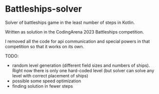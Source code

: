 # Battleships-solver
Solver of battleships game in the least number of steps in Kotlin.

Written as solution in the CodingArena 2023 Battleships competition. 

I removed all the code for api communication and special powers in that competition so that it works on its own.

TODO: 
- random level generation (different field sizes and numbers of ships). Right now there is only one hard-coded level (but solver can solve any level with correct placement of ships)
- possible some speed optimization
- finding solution in fewer steps
